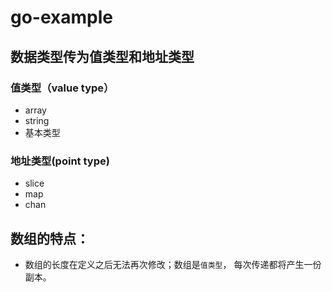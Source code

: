 # go-example

## 数据类型传为值类型和地址类型

### 值类型（value type）
* array
* string
* 基本类型

### 地址类型(point type)
* slice
* map
* chan

## 数组的特点：
* 数组的长度在定义之后无法再次修改；数组是`值类型`， 每次传递都将产生一份副本。